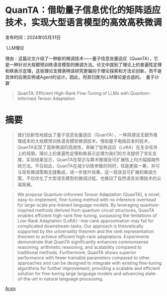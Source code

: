 # QuanTA：借助量子信息优化的矩阵适应技术，实现大型语言模型的高效高秩微调

发布时间：2024年05月31日

`LLM理论

理由：这篇论文介绍了一种新的微调技术——量子信息张量适应（QuanTA），它是一种针对大规模预训练语言模型的微调方法。论文中提到了理论上的普遍性定理和秩表示定理，这些理论支撑表明该研究更偏向于理论探索和方法论创新，而不是具体的应用实例或Agent的设计。因此，将其归类为LLM理论是合适的。` `量子计算`

> QuanTA: Efficient High-Rank Fine-Tuning of LLMs with Quantum-Informed Tensor Adaptation

# 摘要

> 我们创新性地提出了量子信息张量适应（QuanTA），一种简便且无额外推理成本的大规模预训练语言模型微调技术。借助量子电路启发的技术，QuanTA实现了高秩微调的高效性，突破了低秩适应（LoRA）在复杂任务上的局限。理论上的普遍性定理和秩表示定理为我们的方法提供了坚实支撑。实验结果显示，QuanTA在常识与算术推理及可扩展性上均大幅超越传统方法。不仅如此，QuanTA在减少训练参数的同时，性能更胜一筹，并可与现有微调策略无缝集成，进一步提升效果。这一高效且可扩展的微调方案，不仅优化了大型语言模型的微调过程，也推动了自然语言处理技术的尖端发展。

> We propose Quantum-informed Tensor Adaptation (QuanTA), a novel, easy-to-implement, fine-tuning method with no inference overhead for large-scale pre-trained language models. By leveraging quantum-inspired methods derived from quantum circuit structures, QuanTA enables efficient high-rank fine-tuning, surpassing the limitations of Low-Rank Adaptation (LoRA)--low-rank approximation may fail for complicated downstream tasks. Our approach is theoretically supported by the universality theorem and the rank representation theorem to achieve efficient high-rank adaptations. Experiments demonstrate that QuanTA significantly enhances commonsense reasoning, arithmetic reasoning, and scalability compared to traditional methods. Furthermore, QuanTA shows superior performance with fewer trainable parameters compared to other approaches and can be designed to integrate with existing fine-tuning algorithms for further improvement, providing a scalable and efficient solution for fine-tuning large language models and advancing state-of-the-art in natural language processing.

[Arxiv](https://arxiv.org/abs/2406.00132)